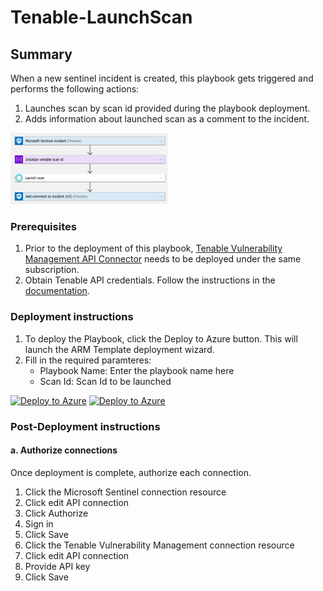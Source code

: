 # Tenable-LaunchScan

## Summary

When a new sentinel incident is created, this playbook gets triggered and performs the following actions:

1. Launches scan by scan id provided during the playbook deployment.
4. Adds information about launched scan as a comment to the incident.

<img src="./playbook_screenshot.png" width="50%"/><br>

### Prerequisites

1. Prior to the deployment of this playbook, [Tenable Vulnerability Management API Connector](../../TenableVulnerabilityManagementConnector/) needs to be deployed under the same subscription.
2. Obtain Tenable API credentials. Follow the instructions in the [documentation](https://developer.tenable.com/docs/authorization).

### Deployment instructions

1. To deploy the Playbook, click the Deploy to Azure button. This will launch the ARM Template deployment wizard.
2. Fill in the required paramteres:
    * Playbook Name: Enter the playbook name here
    * Scan Id: Scan Id to be launched

[![Deploy to Azure](https://aka.ms/deploytoazurebutton)](https://portal.azure.com/#create/Microsoft.Template/uri/https%3A%2F%2Fraw.githubusercontent.com%2FAzure%2FAzure-Sentinel%2Fmaster%2FSolutions%2FTenableIO%2FPlaybooks%2FPlaybooks%2FTenable-LaunchScan%2Fazuredeploy.json) [![Deploy to Azure](https://aka.ms/deploytoazuregovbutton)](https://portal.azure.us/#create/Microsoft.Template/uri/https%3A%2F%2Fraw.githubusercontent.com%2FAzure%2FAzure-Sentinel%2Fmaster%2FSolutions%2FTenableIO%2FPlaybooks%2FPlaybooks%2FTenable-LaunchScan%2Fazuredeploy.json)

### Post-Deployment instructions

#### a. Authorize connections

Once deployment is complete, authorize each connection.

1. Click the Microsoft Sentinel connection resource
2. Click edit API connection
3. Click Authorize
4. Sign in
5. Click Save
6. Click the Tenable Vulnerability Management connection resource
7. Click edit API connection
8. Provide API key
9. Click Save
